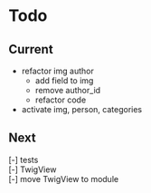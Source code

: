 # Todo

## Current

- refactor img author
  - add field to img
  - remove author_id
  - refactor code
- activate img, person, categories

## Next

[-] tests  
    [-] TwigView  
[-] move TwigView to module  
